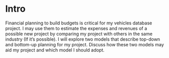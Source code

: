 # Intro

Financial planning to build budgets is critical for my vehicles database project. I may use them to estimate the expenses and revenues of a possible new project by comparing my project with others in the same industry (If it’s possible). I will explore two models that describe top-down and bottom-up planning for my project. Discuss how these two models may aid my project and which model I should adopt.
